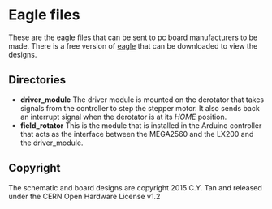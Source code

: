 # Eagle files

These are the eagle files that can be sent to pc board manufacturers to
be made. There is a free version of [eagle](http://cadsoftusa.com)
that can be downloaded to view the designs.

## Directories

* **driver_module** The driver module is mounted on the derotator that
  takes signals from the controller to step the stepper motor. It also
  sends back an interrupt signal when the derotator is at its *HOME*
  position.
* **field_rotator** This is the module that is installed in the
  Arduino controller that acts as the interface between the MEGA2560
  and the LX200 and the driver_module.

## Copyright

The schematic and board designs are copyright 2015 C.Y. Tan and
released under the CERN Open Hardware License v1.2



